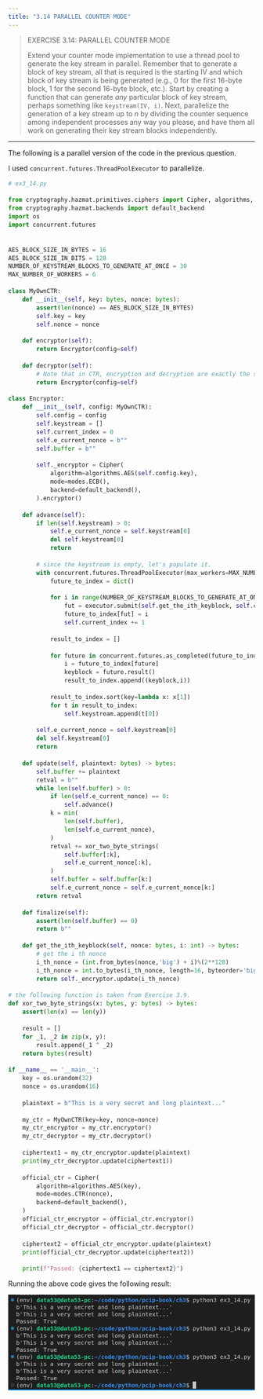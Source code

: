 ```yaml
---
title: "3.14 PARALLEL COUNTER MODE"
---
```


> EXERCISE 3.14: PARALLEL COUNTER MODE 
> 
> Extend your counter mode implementation to use a thread pool 
> to generate the key stream in parallel. Remember that to generate 
> a block of key stream, all that is required is the starting IV 
> and which block of key stream is being generated (e.g., 0 for the 
> first 16-byte block, 1 for the second 16-byte block, etc.). Start
> by creating a function that can generate _any_ particular block 
> of key stream, perhaps something like `keystream(IV, i)`. Next, 
> parallelize the generation of a key stream up to _n_ by dividing 
> the counter sequence among independent processes any way you please, 
> and have them all work on generating their key stream blocks independently. 

--------------------------------

The following is a parallel version of the code in the previous question. 

I used `concurrent.futures.ThreadPoolExecutor` to parallelize. 

```python
# ex3_14.py 

from cryptography.hazmat.primitives.ciphers import Cipher, algorithms, modes
from cryptography.hazmat.backends import default_backend
import os 
import concurrent.futures


AES_BLOCK_SIZE_IN_BYTES = 16
AES_BLOCK_SIZE_IN_BITS = 128
NUMBER_OF_KEYSTREAM_BLOCKS_TO_GENERATE_AT_ONCE = 30
MAX_NUMBER_OF_WORKERS = 6

class MyOwnCTR:
    def __init__(self, key: bytes, nonce: bytes): 
        assert(len(nonce) == AES_BLOCK_SIZE_IN_BYTES)
        self.key = key 
        self.nonce = nonce 

    def encryptor(self): 
        return Encryptor(config=self) 
    
    def decryptor(self): 
        # Note that in CTR, encryption and decryption are exactly the same operations. 
        return Encryptor(config=self)
    
class Encryptor: 
    def __init__(self, config: MyOwnCTR):  
        self.config = config 
        self.keystream = []
        self.current_index = 0 
        self.e_current_nonce = b"" 
        self.buffer = b""

        self._encryptor = Cipher(
            algorithm=algorithms.AES(self.config.key), 
            mode=modes.ECB(), 
            backend=default_backend(),
        ).encryptor()
    
    def advance(self): 
        if len(self.keystream) > 0: 
            self.e_current_nonce = self.keystream[0] 
            del self.keystream[0] 
            return
        
        # since the keystream is empty, let's populate it. 
        with concurrent.futures.ThreadPoolExecutor(max_workers=MAX_NUMBER_OF_WORKERS) as executor: 
            future_to_index = dict()

            for i in range(NUMBER_OF_KEYSTREAM_BLOCKS_TO_GENERATE_AT_ONCE): 
                fut = executor.submit(self.get_the_ith_keyblock, self.config.nonce, self.current_index)
                future_to_index[fut] = i
                self.current_index += 1 
            
            result_to_index = []

            for future in concurrent.futures.as_completed(future_to_index): 
                i = future_to_index[future]
                keyblock = future.result() 
                result_to_index.append((keyblock,i))
            
            result_to_index.sort(key=lambda x: x[1])
            for t in result_to_index: 
                self.keystream.append(t[0])        

        self.e_current_nonce = self.keystream[0] 
        del self.keystream[0] 
        return
  
    def update(self, plaintext: bytes) -> bytes: 
        self.buffer += plaintext
        retval = b""  
        while len(self.buffer) > 0:
            if len(self.e_current_nonce) == 0: 
                self.advance()
            k = min(
                len(self.buffer), 
                len(self.e_current_nonce),
            )
            retval += xor_two_byte_strings(
                self.buffer[:k],
                self.e_current_nonce[:k],
            )
            self.buffer = self.buffer[k:]
            self.e_current_nonce = self.e_current_nonce[k:]
        return retval
    
    def finalize(self): 
        assert(len(self.buffer) == 0)
        return b"" 

    def get_the_ith_keyblock(self, nonce: bytes, i: int) -> bytes: 
        # get the i th nonce
        i_th_nonce = (int.from_bytes(nonce,'big') + i)%(2**128)
        i_th_nonce = int.to_bytes(i_th_nonce, length=16, byteorder='big')
        return self._encryptor.update(i_th_nonce)

# the following function is taken from Exercise 3.9. 
def xor_two_byte_strings(x: bytes, y: bytes) -> bytes: 
    assert(len(x) == len(y))
    
    result = []
    for _1, _2 in zip(x, y): 
        result.append(_1 ^ _2)
    return bytes(result)

if __name__ == '__main__': 
    key = os.urandom(32) 
    nonce = os.urandom(16) 

    plaintext = b"This is a very secret and long plaintext..."

    my_ctr = MyOwnCTR(key=key, nonce=nonce) 
    my_ctr_encryptor = my_ctr.encryptor()
    my_ctr_decryptor = my_ctr.decryptor()

    ciphertext1 = my_ctr_encryptor.update(plaintext)
    print(my_ctr_decryptor.update(ciphertext1))

    official_ctr = Cipher(
        algorithm=algorithms.AES(key), 
        mode=modes.CTR(nonce),
        backend=default_backend(),
    )
    official_ctr_encryptor = official_ctr.encryptor()
    official_ctr_decryptor = official_ctr.decryptor()

    ciphertext2 = official_ctr_encryptor.update(plaintext) 
    print(official_ctr_decryptor.update(ciphertext2))

    print(f"Passed: {ciphertext1 == ciphertext2}")
```

Running the above code gives the following result: 

<img src="ex3_14_fig1.png">